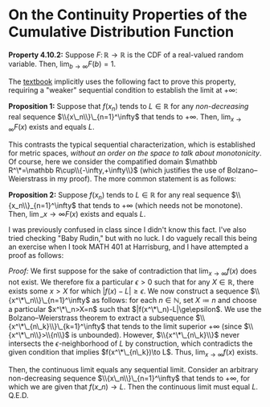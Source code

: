 # On the Continuity Properties of the Cumulative Distribution Function

**Property 4.10.2:** Suppose $F\colon\mathbb R\to\mathbb R$ is the CDF of a real-valued random variable. Then, $\lim_{b\to\infty}F(b)=1$.

The [textbook](https://github.com/yaduvanshirishi/GATE-CSE/blob/master/A-First-Course-in-Probability-8th-Edition.pdf) implicitly uses the following fact to prove this property, requiring a "weaker" sequential condition to establish the limit at $+\infty$:

**Proposition 1:** Suppose that $f(x_n)$ tends to $L\in\mathbb R$ for any *non-decreasing* real sequence $\\{x\_n\\}\_{n=1}^\infty$ that tends to $+\infty$. Then, $\lim_{x\to\infty}F(x)$ exists and equals $L$.

This contrasts the typical sequential characterization, which is established for metric spaces, _without an order on the space to talk about monotonicity_. Of course, here we consider the compatified domain $\mathbb R^\*=\mathbb R\cup\\{-\infty,+\infty\\}$ (which justifies the use of Bolzano–Weierstrass in my proof). The more common statement is as follows:

**Proposition 2:** Suppose $f(x_n)$ tends to $L\in\mathbb R$ for any real sequence $\\{x_n\\}_{n=1}^\infty$ that tends to $+\infty$ (which needs not be monotone). Then, $\lim\_{x\to\infty}F(x)$ exists and equals $L$.

I was previously confused in class since I didn't know this fact. I've also tried checking "Baby Rudin," but with no luck. I do vaguely recall this being an exercise when I took MATH 401 at Harrisburg, and I have attempted a proof as follows:

_Proof:_ We first suppose for the sake of contradiction that $\lim_{x\to\infty}f(x)$ does not exist. We therefore fix a particular $\epsilon\gt0$ such that for any $X\in\mathbb R$, there exists some $x>X$ for which $|f(x)-L|\ge\epsilon$. We now construct a sequence $\\{x^\*\_n\\}\_{n=1}^\infty$ as follows: for each $n\in\mathbb N$, set $X\coloneqq n$ and choose a particular $x^\*\_n>X=n$ such that $|f(x^\*\_n)-L|\ge\epsilon$. We use the Bolzano–Weierstrass theorem to extract a subsequence $\\{x^\*\_{n\_k}\\}\_{k=1}^\infty$ that tends to the limit superior $+\infty$ (since $\\{x^\*\_n\\}>\\{n\\}$ is unbounded). However, $\\{x^\*\_{n\_k}\\}$ never intersects the $\epsilon$-neighborhood of $L$ by construction, which contradicts the given condition that implies $f(x^\*\_{n\_k})\to L$. Thus, $\lim_{x\to\infty}f(x)$ exists.

Then, the continuous limit equals any sequential limit. Consider an arbitrary non-decreasing sequence $\\{x\_n\\}\_{n=1}^\infty$ that tends to $+\infty$, for which we are given that $f(x\_n)\to L$. Then the continuous limit must equal $L$. Q.E.D.
